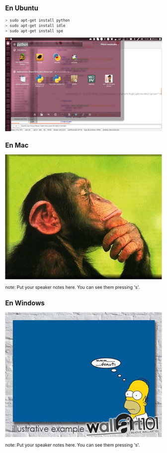 ## En Ubuntu

```bash
> sudo apt-get install python
> sudo apt-get install idle
> sudo apt-get install spe
```
<a class="fancybox" href="img/unity.png" data-fancybox-group="gallery" title="unity">
<img height="300px" src="img/unity.redimensionado.png" alt="Unity">
</a>



## En Mac

<a class="fancybox" href="img/Monkey-thoughtful.jpg" data-fancybox-group="gallery" title="En Mac">
<img height="400px" src="img/Monkey-thoughtful.redimensionado.jpg" alt="En Mac">
</a>

note:
    Put your speaker notes here.
    You can see them pressing 's'.



## En Windows

<a class="fancybox" href="img/Homer_Thinking .jpg" data-fancybox-group="gallery" title="En Windows">
<img height="400px" src="img/Homer_Thinking.redimensionado.jpg" alt="En Windows">
</a>									

note:
    Put your speaker notes here.
    You can see them pressing 's'.

